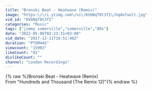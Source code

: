 ```yaml
---
title: "Bronski Beat - Heatwave (Remix)"
image: "https:\/\/i.ytimg.com\/vi\/6VbNqT8t3fI\/hqdefault.jpg"
vid_id: "6VbNqT8t3fI"
categories: "Music"
tags: ["jimmy somerville","somerville","80s"]
date: "2022-05-06T02:23:31+03:00"
vid_date: "2017-12-11T16:51:46Z"
duration: "PT5M44S"
viewcount: "15903"
likeCount: "81"
dislikeCount: ""
channel: "London Recordings"
---
```

{% raw %}Bronski Beat - Heatwave (Remix)<br />From &quot;Hundreds and Thousand (The Remix 12)&quot;{% endraw %}
